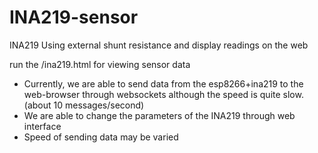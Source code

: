 # INA219-sensor
INA219 Using external shunt resistance and display readings on the web


run the /ina219.html for viewing sensor data

* Currently, we are able to send data from the esp8266+ina219 to the web-browser through websockets although the speed is quite slow. (about 10 messages/second)
* We are able to change the parameters of the INA219 through web interface
* Speed of sending data may be varied
